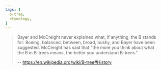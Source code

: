 ```yaml
---
tags: [
  b-tree,
  etymology,
]
---
```


> Bayer and McCreight never explained what, if anything, the B stands for: Boeing, balanced, between, broad, bushy, and Bayer have been suggested.
> McCreight has said that "the more you think about what the B in B-trees means, the better you understand B-trees."
>
> -- https://en.wikipedia.org/wiki/B-tree#History